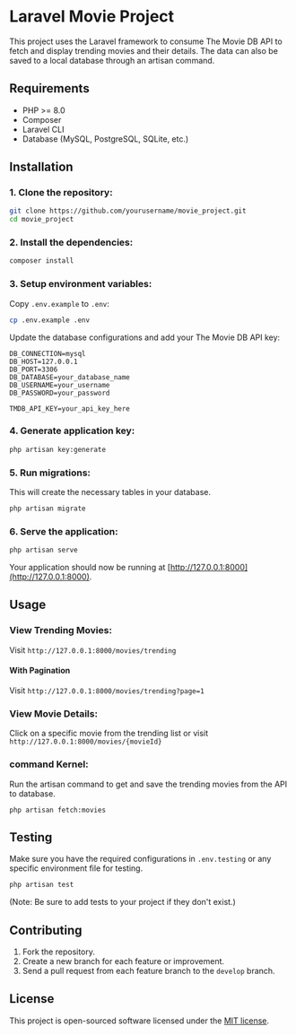 
# Laravel Movie Project

This project uses the Laravel framework to consume The Movie DB API to fetch and display trending movies and their details. The data can also be saved to a local database through an artisan command.

## Requirements
- PHP >= 8.0
- Composer
- Laravel CLI
- Database (MySQL, PostgreSQL, SQLite, etc.)

## Installation

### 1. Clone the repository:

```bash
git clone https://github.com/yourusername/movie_project.git
cd movie_project
```

### 2. Install the dependencies:

```bash
composer install
```

### 3. Setup environment variables:

Copy `.env.example` to `.env`:

```bash
cp .env.example .env
```

Update the database configurations and add your The Movie DB API key:

```env
DB_CONNECTION=mysql
DB_HOST=127.0.0.1
DB_PORT=3306
DB_DATABASE=your_database_name
DB_USERNAME=your_username
DB_PASSWORD=your_password

TMDB_API_KEY=your_api_key_here
```

### 4. Generate application key:

```bash
php artisan key:generate
```

### 5. Run migrations:

This will create the necessary tables in your database.

```bash
php artisan migrate
```

### 6. Serve the application:

```bash
php artisan serve
```

Your application should now be running at [http://127.0.0.1:8000](http://127.0.0.1:8000).

## Usage

### View Trending Movies:

Visit `http://127.0.0.1:8000/movies/trending`

#### With Pagination

Visit `http://127.0.0.1:8000/movies/trending?page=1`

### View Movie Details:

Click on a specific movie from the trending list or visit `http://127.0.0.1:8000/movies/{movieId}`

### command Kernel:

Run the artisan command to get and save the trending movies from the API to database.

```Bath
php artisan fetch:movies
```

## Testing

Make sure you have the required configurations in `.env.testing` or any specific environment file for testing.

```bash
php artisan test
```

(Note: Be sure to add tests to your project if they don't exist.)

## Contributing

1. Fork the repository.
2. Create a new branch for each feature or improvement.
3. Send a pull request from each feature branch to the `develop` branch.

## License

This project is open-sourced software licensed under the [MIT license](https://opensource.org/licenses/MIT).